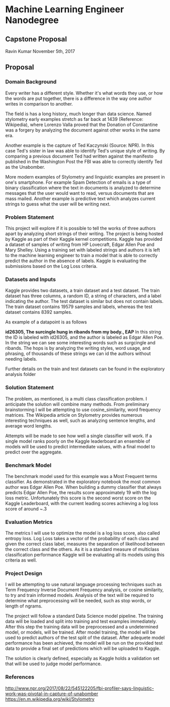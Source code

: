 # Machine Learning Engineer Nanodegree
## Capstone Proposal
Ravin Kumar
November 5th, 2017


## Proposal
### Domain Background
Every writer has a different style. Whether it's what words they use, or how the words are put together,
there is a difference in the way one author writes in comparison to another.

The field is has a long history, much longer than data science. Named stylometry early examples
stretch as far back at 1439 (Reference: Wikipedia), where Lorenzo Valla proved that the Donation of Constantine
was a forgery by analyzing the document against other works in the same era.

Another example is the capture of Ted Kaczynski (Source: NPR). In this case Ted's sister in law was able to identify
Ted's unique style of writing. By comparing a previous document Ted had written against the manifesto published in the 
Washington Post the FBI was able to correctly identify Ted as the Unabomber.

More modern examples of Stylometry and linguistic examples are present in one's smartphone. For example
Spam Detection of emails is a type of binary classification where the text in documents is analyzed to determine
messages that the user would want to read, versus documents that are mass mailed. Another example is 
predictive text which analyzes current strings to guess what the user will be writing next.

### Problem Statement
This project will explore if it is possible to tell the works of three
authors apart by analyzing short strings of their writing. The project
is being hosted by Kaggle as part of their Kaggle kernel competitions.
Kaggle has provided a dataset of samples of writing from HP Lovecraft, Edgar Allen Poe and
Mary Shelley. Using a training set with labeled strings and authors
it is left to the machine learning engineer to train a model that is able
to correctly predict the author in the absence of labels. Kaggle is evaluating
the submissions based on the Log Loss criteria.


### Datasets and Inputs
Kaggle provides two datasets, a train dataset and a test dataset. The
train dataset has three columns, a random ID, a string of characters,
and a label indicating the author.  The test dataset is similar but does
not contain labels. The train dataset contains 19579 samples and labels, whereas the test dataset
contains 8392 samples.

As example of a datapoint is as follows

**id26305, The surcingle hung in ribands from my body., EAP**
In this string the ID is labeled with id26305, and the author is labeled as Edgar Allen Poe.
In the string we can see some interesting words such as surgcingle and ribands.
The hops is by analyzing the writing styles, word usage, and phrasing, of thousands
of these strings we can id the authors without needing labels.

Further details on the train and test datasets can be found in the
exploratory analysis folder

### Solution Statement
The problem, as mentioned, is a multi class classification problem. I anticipate the solution will combine many methods.
From preliminary brainstorming I will be attempting to use cosine_similarity, word frequency matrices. The Wikipedia
article on Stylometry provides numerous interesting techniques as well, such as analyzing sentence lengths, and 
average word lengths.

Attempts will be made to see how well a single classifier will work. If a single model ranks poorly on the Kaggle leaderboard
an ensemble of models will be used to predict intermediate values, with a final model to predict over the aggregate.

### Benchmark Model
The benchmark model used for this example was a Most Frequent terms classifier. As demonstrated in the exploratory
notebook the most common author was Edgar Allen Poe. When building a dummy classifier that always predicts
Edgar Allen Poe, the results score approximately 19 with the log loss metric. Unfortunately this score
is the second worst score on the Kaggle Leaderboard, with the current leading scores achieving a log loss score
of around ~.3

### Evaluation Metrics
The metrics I will use to optimize the model is a log loss score, also called
entropy loss. Log Loss takes a vector of the probability of each class
and given the correct class label, measures the separation of likelihood
between the correct class and the others. As it is a standard measure
of multiclass classification performance Kaggle will be evaluating
all its models using this criteria as well.

### Project Design
I will be attempting to use  natural language processing techniques such as Term Frequency Inverse 
Document Frequency analysis, or cosine similarity, to try and train informed models. Analysis of the text will be required to determine what
preprocessing will be needed, such as stop words, or length of ngrams. 

The project will follow a standard Data Science model pipeline.
The training data will be loaded and split
into training and test examples immediately. After this step the training
data will be preprocessed and a undetermined model, or models, will be trained.
After model training, the model will be used to predict authors of 
the test split of the dataset. After adequete model performance has been
achieved, the model will be run on the provided test data to provide
a final set of predictions which will be uploaded to Kaggle.

The solution is clearly defined, especially as Kaggle
holds a validation set that will be used to judge model performance.

### References
http://www.npr.org/2017/08/22/545122205/fbi-profiler-says-linguistic-work-was-pivotal-in-capture-of-unabomber
https://en.m.wikipedia.org/wiki/Stylometry